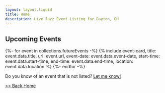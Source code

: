 ```yaml
---
layout: layout.liquid
title: Home
description: Live Jazz Event Listing for Dayton, OH
---
```


## Upcoming Events

<section class="events-list">
	{%- for event in collections.futureEvents -%}
		{% include event-card, 
			title: event.data.title,
			url: event.url,
			event-date: event.data.event-date,
			start-time: event.data.start-time,
			end-time: event.data.end-time,
			location: event.data.location
		%}
	{%- endfor -%}
</section>

Do you know of an event that is not listed? [Let me know!](/submit)

[>> Back Home](/)

